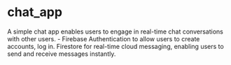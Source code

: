 # chat_app

A simple chat app enables users to engage in real-time chat
conversations with other users. - Firebase Authentication to allow
users to create accounts, log in. Firestore for real-time cloud
messaging, enabling users to send and receive messages instantly.
